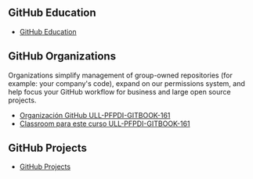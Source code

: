 ## GitHub Education
* [GitHub Education](https://education.github.community/)

## GitHub Organizations

Organizations simplify management of group-owned repositories (for example: your company's code), expand on our permissions system, and help focus your GitHub workflow for business and large open source projects.

* [Organización GitHub ULL-PFPDI-GITBOOK-161](https://github.com/orgs/ULL-PFPDI-GITBOOK-1617)
* [Classroom para este curso ULL-PFPDI-GITBOOK-161](https://classroom.github.com/classrooms/24248551-ull-pfpdi-gitbook-1617)
 
## GitHub Projects

* [GitHub Projects](githubprojects.md)
